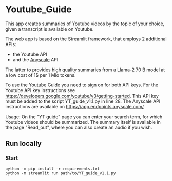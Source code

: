 # Youtube_Guide
This app creates summaries of Youtube videos by the topic of your choice, given a transcript is available on Youtube. 

The web app is based on the Streamlit framework, that employs 2 additional APIs: 
- the Youtube API
- and the [Anyscale](https://www.anyscale.com/) API. 

The latter to provides high quality summaries from a Llama-2 70 B model at a low cost of 1$ per 1 Mio tokens.  

To use the Youtube Guide you need to sign on for both API keys. 
For the Youtube API key instructions see https://developers.google.com/youtube/v3/getting-started. This API key must be added to the script YT_guide_v1.1.py in line 28. 
The Anyscale API instructions are available on https://app.endpoints.anyscale.com/

Usage:
On the "YT guide" page you can enter your search term, for which Youtube videos should be summarized.
The summary itself is available in the page "Read_out", where you can also create an audio if you wish.


## Run locally

### Start

```shell
python -m pip install -r requirements.txt
python -m streamlit run path/to/YT_guide_v1.1.py
```
